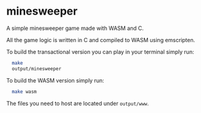 # minesweeper
A simple minesweeper game made with WASM and C.

All the game logic is written in C and compiled to WASM using emscripten.

To build the transactional version you can play in your terminal simply run:
```bash
  make
  output/minesweeper
```

To build the WASM version simply run:
```bash
  make wasm
```
The files you need to host are located under `output/www`.
